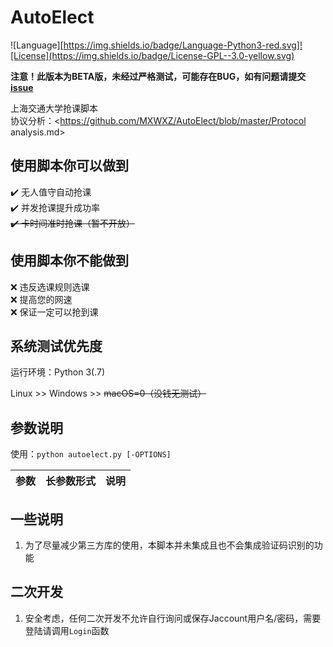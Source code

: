 # AutoElect
![Language][https://img.shields.io/badge/Language-Python3-red.svg]![License](https://img.shields.io/badge/License-GPL--3.0-yellow.svg)

**注意！此版本为BETA版，未经过严格测试，可能存在BUG，如有问题请提交[issue](https://github.com/MXWXZ/AutoElect/issues)**

上海交通大学抢课脚本\
协议分析：<https://github.com/MXWXZ/AutoElect/blob/master/Protocol analysis.md>

## 使用脚本你可以做到
:heavy_check_mark: 无人值守自动抢课\
:heavy_check_mark: 并发抢课提升成功率\
~~:heavy_check_mark: 卡时间准时抢课（暂不开放）~~

## 使用脚本你不能做到
:x: 违反选课规则选课\
:x: 提高您的网速\
:x: 保证一定可以抢到课

## 系统测试优先度
运行环境：Python 3(.7)

Linux >> Windows >> ~~macOS=0（没钱无测试）~~

## 参数说明
使用：`python autoelect.py [-OPTIONS]`

|参数|长参数形式|说明|
|:--:|:--:|:--:|

## 一些说明
1. 为了尽量减少第三方库的使用，本脚本并未集成且也不会集成验证码识别的功能

## 二次开发
1. 安全考虑，任何二次开发不允许自行询问或保存Jaccount用户名/密码，需要登陆请调用`Login`函数